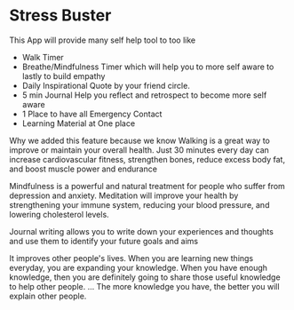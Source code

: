 # Stress Buster

This App will provide many self help tool to too like
* Walk Timer
* Breathe/Mindfulness Timer which will help you to more self aware to lastly to build empathy
* Daily Inspirational Quote by your friend circle.
* 5 min Journal Help you reflect and retrospect to become more self aware 
* 1 Place to have all Emergency Contact 
* Learning Material at One place

Why we added this feature because we know
Walking is a great way to improve or maintain your overall health. Just 30 minutes every day can increase cardiovascular fitness, strengthen bones, reduce excess body fat, and boost muscle power and endurance

Mindfulness is a powerful and natural treatment for people who suffer from depression and anxiety. Meditation will improve your health by strengthening your immune system, reducing your blood pressure, and lowering cholesterol levels.

Journal writing allows you to write down your experiences and thoughts and use them to identify your future goals and aims

It improves other people's lives. When you are learning new things everyday, you are expanding your knowledge. When you have enough knowledge, then you are definitely going to share those useful knowledge to help other people. ... The more knowledge you have, the better you will explain other people.

